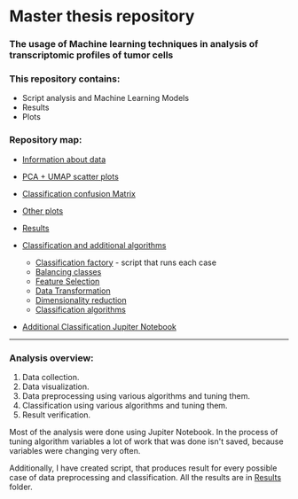 # Master thesis repository 
### The usage of Machine learning techniques in analysis of transcriptomic profiles of tumor cells

### This repository contains:
- Script analysis and Machine Learning Models
- Results
- Plots

### Repository map:
- [Information about data](./data)
- [PCA + UMAP scatter plots](./plots/pca_umap)
- [Classification confusion Matrix]()
- [Other plots](./plots/age_plots)
- [Results](./classification/results)
- [Classification and additional algorithms](./classification/classif)
  - [Classification factory](./classification/classif/classif_factory.py) - script that runs each case
  - [Balancing classes](./classification/classif/sampling.py)
  - [Feature Selection](./classification/classif/feature_selection.py)
  - [Data Transformation](./classification/classif/normalization.py)
  - [Dimensionality reduction](./classification/classif/dim_red.py)
  - [Classification algorithms](./classification/classif/classif.py)

- [Additional Classification Jupiter Notebook](./classification/classfication_checkpoints/1_Classification.ipynb)

---

### Analysis overview:
1. Data collection.
2. Data visualization.
3. Data preprocessing using various algorithms and tuning them.
4. Classification using various algorithms and tuning them.
5. Result verification.

Most of the analysis were done using Jupiter Notebook. In the process of tuning algorithm variables a lot of work that was done
isn't saved, because variables were changing very often.

Additionally, I have created script, that produces result for every possible case of data preprocessing and classification.
All the results are in [Results](./classification/results) folder.
